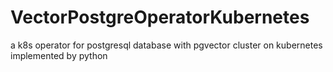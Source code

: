 # VectorPostgreOperatorKubernetes
a k8s operator for postgresql database with pgvector cluster on kubernetes implemented by python
